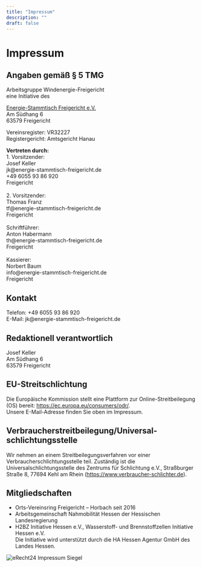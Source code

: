 ```yaml
---
title: "Impressum"
description: ""
draft: false
---
```


<h1>Impressum</h1>
<h2>Angaben gemäß § 5 TMG</h2>
<p>Arbeitsgruppe Windenergie-Freigericht<br />
eine Initiative des</p>

<p><a href="https://www.energie-stammtisch-freigericht.de" target="_blank">En&shy;er&shy;gie-Stamm&shy;tisch Frei&shy;ge&shy;richt e.V.</a><br />
Am Südhang 6<br />
63579 Freigericht</p>

<p>Vereinsregister: VR32227<br />
Registergericht: Amtsgericht Hanau</p>

<p><strong>Vertreten durch:</strong><br />
1. Vorsitzender:<br />
Josef Keller<br />
jk@energie-stammtisch-freigericht.de<br />
+49 6055 93 86 920<br />
Freigericht<br />
<br />
2. Vorsitzender:<br />
Thomas Franz<br />
tf@energie-stammtisch-freigericht.de<br />
Freigericht<br />
<br />
Schriftführer:<br />
Anton Habermann<br />
th@energie-stammtisch-freigericht.de<br />
Freigericht<br />
<br />
Kassierer:<br />
Norbert Baum<br />
info@energie-stammtisch-freigericht.de<br />
Freigericht</p>

<h2>Kontakt</h2>
<p>Telefon: +49 6055 93 86 920<br />
E-Mail: jk@energie-stammtisch-freigericht.de</p>

<h2>Redaktionell verantwortlich</h2>
<p>Josef Keller<br />
Am Südhang 6<br />
63579 Freigericht</p>

<h2>EU-Streitschlichtung</h2>
<p>Die Europäische Kommission stellt eine Plattform zur Online-Streitbeilegung (OS) bereit: <a href="https://ec.europa.eu/consumers/odr/" target="_blank" rel="noopener noreferrer">https://ec.europa.eu/consumers/odr/</a>.<br /> Unsere E-Mail-Adresse finden Sie oben im Impressum.</p>

<h2>Verbraucher­streit­beilegung/Universal­schlichtungs­stelle</h2>
<p>Wir nehmen an einem Streitbeilegungsverfahren vor einer Verbraucherschlichtungsstelle teil. Zuständig ist die Universalschlichtungsstelle des Zentrums für Schlichtung e.V., Straßburger Straße 8, 77694 Kehl am Rhein (<a href="https://www.verbraucher-schlichter.de" rel="noopener noreferrer" target="_blank">https://www.verbraucher-schlichter.de</a>).</p>

## Mitgliedschaften

- Orts-Vereinsring Freigericht – Horbach seit 2016
- Arbeitsgemeinschaft Nahmobilität Hessen der Hessischen Landesregierung
- H2BZ Initiative Hessen e.V., Wasserstoff- und Brennstoffzellen Initiative Hessen e.V.  
Die Initiative wird unterstützt durch die HA Hessen Agentur GmbH des Landes Hessen.

![eRecht24 Impressum Siegel](../erecht24-siegel-impressum-blau.png)